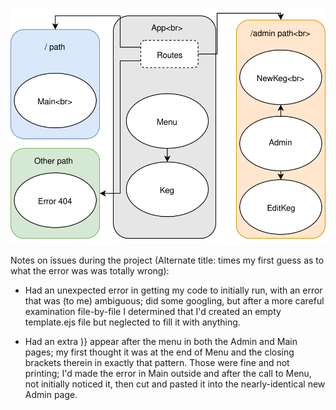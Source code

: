 ![alt text](./ComponentDiagram2.svg "Component Diagram")

Notes on issues during the project (Alternate title: times my first guess as to what the error was was totally wrong):  
* Had an unexpected error in getting my code to initially run, with an error that was (to me) ambiguous; did some googling, but after a more careful examination file-by-file I determined that I'd created an empty template.ejs file but neglected to fill it with anything.

* Had an extra )} appear after the menu in both the Admin and Main pages; my first thought it was at the end of Menu and the closing brackets therein in exactly that pattern.  Those were fine and not printing; I'd made the error in Main outside and after the call to Menu, not initially noticed it, then cut and pasted it into the nearly-identical new Admin page.
